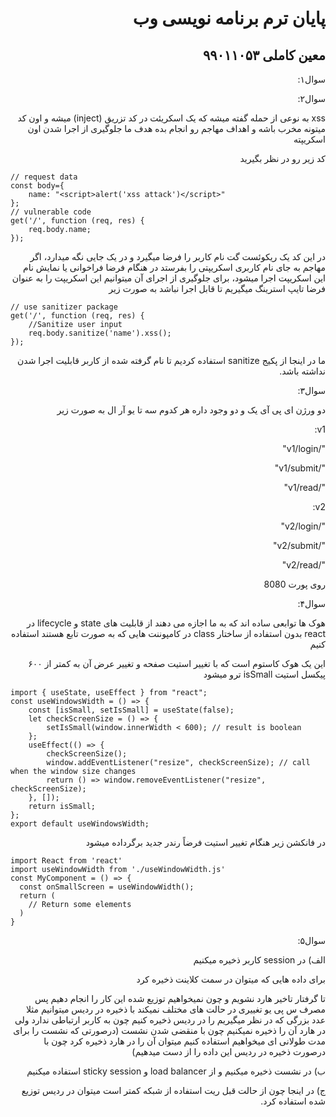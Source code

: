 <div dir="rtl">
  
# پایان ترم برنامه نویسی وب

## معین کاملی ۹۹۰۱۱۰۵۳


سوال۱:


سوال۲:

</div>
<div dir="rtl">

xss به نوعی از حمله گفته میشه که یک اسکریئت در کد تزریق (inject) میشه و اون کد میتونه مخرب باشه و اهداف مهاجم رو انجام بده هدف ما جلوگیری از اجرا شدن اون اسکریپته


کد زیر رو در نظر بگیرید

</div>

```
// request data
const body={
    name: "<script>alert('xss attack')</script>"
};
// vulnerable code
get('/', function (req, res) {
    req.body.name;
});
```

<div dir="rtl">
  
در این کد یک ریکوئست گت نام کاربر را فرضا میگیرد و در یک جایی نگه میدارد، اگر مهاجم به جای نام کاربری اسکریپتی را بفرستد در هنگام فرضا فراخوانی یا نمایش نام این اسکریپت اجرا میشود، برای جلوگیری از اجرای آن میتوانیم این اسکریپت را به عنوان فرضا تایپ استرینگ  میگیریم تا قابل اجرا نباشد به صورت زیر


</div>

```
// use sanitizer package
get('/', function (req, res) {
    //Sanitize user input
    req.body.sanitize('name').xss();
});
```

<div dir="rtl">
  
ما در اینجا از پکیج sanitize استفاده کردیم تا نام گرفته شده از کاربر قابلیت اجرا شدن نداشته باشد.


سوال۳:

دو ورژن ای پی آی یک و دو وجود داره هر کدوم سه تا یو آر ال به صورت زیر

v1:

"/v1/login"

"/v1/submit"

"/v1/read"

v2:

"/v2/login"

"/v2/submit"

"/v2/read"

روی پورت 8080

سوال۴:

هوک ها توابعی ساده اند که به ما اجازه می دهند از قابلیت های  state و lifecycle در react بدون استفاده از ساختار class در کامپوننت هایی که به صورت تابع هستند استفاده کنیم

این یک هوک کاستوم است که با تغییر استیت صفحه و تغییر عرض آن به کمتر از ۶۰۰ پیکسل استیت isSmall ترو میشود 

</div>


```
import { useState, useEffect } from "react";
const useWindowsWidth = () => {
    const [isSmall, setIsSmall] = useState(false);
    let checkScreenSize = () => {
        setIsSmall(window.innerWidth < 600); // result is boolean
    };
    useEffect(() => {
        checkScreenSize();
        window.addEventListener("resize", checkScreenSize); // call when the window size changes
        return () => window.removeEventListener("resize", checkScreenSize);
    }, []);
    return isSmall;
};
export default useWindowsWidth;
```

<div dir="rtl">
در فانکشن زیر هنگام تغییر استیت فرضاً رندر جدید برگرداده میشود         

</div>

```
import React from 'react'
import useWindowWidth from './useWindowWidth.js'
const MyComponent = () => {
  const onSmallScreen = useWindowWidth();
  return (
    // Return some elements
  )
}
```

<div dir="rtl">

سوال۵:

الف) در session کاربر ذخیره میکنیم

برای داده هایی که میتوان در سمت کلاینت ذخیره کرد

تا گرفتار تاخیر هارد نشویم و چون نمیخواهیم توزیع شده این کار را انجام دهیم پس مصرف س پی یو تغییری در حالت های مختلف نمیکند با ذخیره در ردیس میتوانیم مثلا عدد بزرگی که در نظر میگیریم را در ردیس ذخیره کنیم چون به کاربر ارتباطی ندارد ولی در هارد آن را ذخیره نمیکنیم چون با منقضی شدن نشست (درصورتی که نشست را برای مدت طولانی ای میخواهیم استفاده کنیم میتوان آن را در هارد ذخیره کرد چون با درصورت ذخیره در ردیس این داده را از دست میدهیم) 

ب) در نشست ذخیره میکنیم و از load balancer و sticky session استفاده میکنیم 



ج) در اینجا چون از حالت قبل ریت استفاده از شبکه کمتر است میتوان در ردیس توزیع شده استفاده کرد.

</div>
